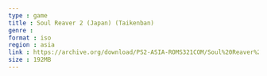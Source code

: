 ```yaml
---
type : game
title : Soul Reaver 2 (Japan) (Taikenban)
genre : 
format : iso
region : asia
link : https://archive.org/download/PS2-ASIA-ROMS321COM/Soul%20Reaver%202%20%28Japan%29%20%28Taikenban%29.7z
size : 192MB
---
```

